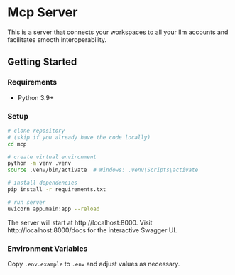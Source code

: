 # Mcp Server
This is a server that connects your workspaces to all your llm accounts and facilitates smooth interoperability.

## Getting Started

### Requirements
- Python 3.9+

### Setup
```bash
# clone repository
# (skip if you already have the code locally)
cd mcp

# create virtual environment
python -m venv .venv
source .venv/bin/activate  # Windows: .venv\Scripts\activate

# install dependencies
pip install -r requirements.txt

# run server
uvicorn app.main:app --reload
```

The server will start at http://localhost:8000. Visit http://localhost:8000/docs for the interactive Swagger UI.

### Environment Variables
Copy `.env.example` to `.env` and adjust values as necessary.
